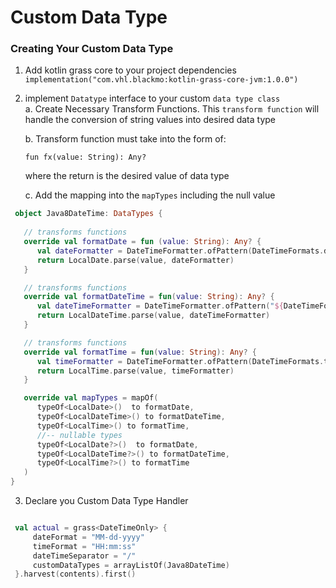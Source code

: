 # Custom Data Type

### Creating Your Custom Data  Type

1. Add kotlin grass core to your project dependencies
   `implementation("com.vhl.blackmo:kotlin-grass-core-jvm:1.0.0")`
2. implement `Datatype` interface to your custom `data type class` <br />
   a. Create Necessary Transform Functions. This `transform function` will handle the conversion of
   string values into desired data type
   
   b. Transform function must take into the form of:  
   
   `fun fx(value: String): Any?`
   
   where the return is the desired value of data type

   c.  Add the mapping into the `mapTypes` including the null value
 
```kotlin
 object Java8DateTime: DataTypes {
   
   // transforms functions
   override val formatDate = fun (value: String): Any? {
      val dateFormatter = DateTimeFormatter.ofPattern(DateTimeFormats.dateFormat)
      return LocalDate.parse(value, dateFormatter)
   }

   // transforms functions
   override val formatDateTime = fun(value: String): Any? {
      val dateTimeFormatter = DateTimeFormatter.ofPattern("${DateTimeFormats.dateFormat}${DateTimeFormats.dateTimeSeparator}${DateTimeFormats.timeFormat}")
      return LocalDateTime.parse(value, dateTimeFormatter)
   }

   // transforms functions
   override val formatTime = fun(value: String): Any? {
      val timeFormatter = DateTimeFormatter.ofPattern(DateTimeFormats.timeFormat)
      return LocalTime.parse(value, timeFormatter)
   }

   override val mapTypes = mapOf(
      typeOf<LocalDate>()  to formatDate,
      typeOf<LocalDateTime>() to formatDateTime,
      typeOf<LocalTime>() to formatTime,
      //-- nullable types
      typeOf<LocalDate?>()  to formatDate,
      typeOf<LocalDateTime?>() to formatDateTime,
      typeOf<LocalTime?>() to formatTime
   )
}
```

3. Declare you Custom Data Type Handler
```kotlin 

 val actual = grass<DateTimeOnly> {
     dateFormat = "MM-dd-yyyy"
     timeFormat = "HH:mm:ss"
     dateTimeSeparator = "/"
     customDataTypes = arrayListOf(Java8DateTime)
 }.harvest(contents).first()
```